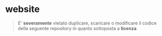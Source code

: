 # website

> E' **severamente** vietato duplicare, scaricare o modificare il codice della seguente repository in quanto sottoposta a **licenza**
